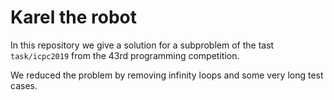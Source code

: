 # Karel the robot
In this repository we give a solution 
for a subproblem of the tast ```task/icpc2019``` 
from the 43rd programming competition. 

We reduced the problem by removing infinity loops
and some very long test cases. 
